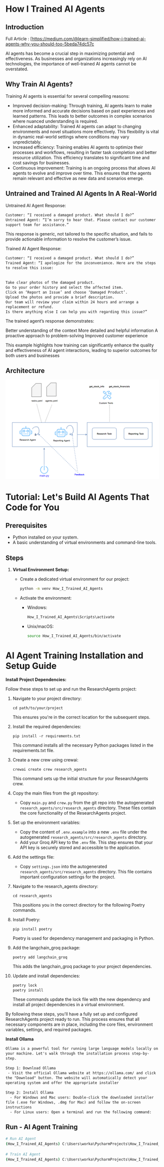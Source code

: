 
# How I Trained AI Agents


## Introduction

Full Article : [https://medium.com/@learn-simplified/how-i-trained-ai-agents-why-you-should-too-5beda74dc57c

AI agents has become a crucial step in maximizing potential and effectiveness. As businesses and organizations increasingly rely on AI technologies, the importance of well-trained AI agents cannot be overstated.

## Why Train AI Agents?

Training AI agents is essential for several compelling reasons:

 - Improved decision-making: Through training, AI agents learn to make more informed and accurate decisions based on past experiences and learned patterns. This leads to better outcomes in complex scenarios where nuanced understanding is required.
 - Enhanced adaptability: Trained AI agents can adapt to changing environments and novel situations more effectively. This flexibility is vital in dynamic real-world settings where conditions may vary unpredictably.
 - Increased efficiency: Training enables AI agents to optimize their processes and workflows, resulting in faster task completion and better resource utilization. This efficiency translates to significant time and cost savings for businesses.
 - Continuous improvement: Training is an ongoing process that allows AI agents to evolve and improve over time. This ensures that the agents remain relevant and effective as new data and scenarios emerge.

## Untrained and Trained AI Agents In A Real-World 

Untrained AI Agent Response:

```text
Customer: “I received a damaged product. What should I do?”
Untrained Agent: “I’m sorry to hear that. Please contact our customer support team for assistance.”
```

This response is generic, not tailored to the specific situation, and fails to provide actionable information to resolve the customer’s issue.

Trained AI Agent Response:

```text
Customer: “I received a damaged product. What should I do?”
Trained Agent: “I apologize for the inconvenience. Here are the steps to resolve this issue:


Take clear photos of the damaged product.
Go to your order history and select the affected item.
Click on ‘Report an Issue’ and choose ‘Damaged Product’.
Upload the photos and provide a brief description.
Our team will review your claim within 24 hours and arrange a replacement or refund.
Is there anything else I can help you with regarding this issue?”
```

The trained agent’s response demonstrates:

Better understanding of the context
More detailed and helpful information
A proactive approach to problem-solving
Improved customer experience

This example highlights how training can significantly enhance the quality and effectiveness of AI agent interactions, leading to superior outcomes for both users and businesses


## Architecture
![Design Diagram](design_docs/design.png)


# Tutorial: Let's Build AI Agents That Code for You

## Prerequisites
- Python installed on your system.
- A basic understanding of virtual environments and command-line tools.

## Steps

1. **Virtual Environment Setup:**
   - Create a dedicated virtual environment for our project:
   
     ```bash
     python -m venv How_I_Trained_AI_Agents
     ```
   - Activate the environment:
   
     - Windows:
       ```bash
       How_I_Trained_AI_Agents\Scripts\activate
       ```
     - Unix/macOS:
       ```bash
       source How_I_Trained_AI_Agents/bin/activate
       ```


   
# AI Agent Training Installation and Setup Guide

**Install Project Dependencies:**

Follow these steps to set up and run the ResearchAgents project:

1. Navigate to your project directory:
   ```
   cd path/to/your/project
   ```
   This ensures you're in the correct location for the subsequent steps.

2. Install the required dependencies:
   ```
   pip install -r requirements.txt
   ```
   This command installs all the necessary Python packages listed in the requirements.txt file.

3. Create a new crew using crewai:
   ```
   crewai create crew research_agents
   ```
   This command sets up the initial structure for your ResearchAgents crew.

4. Copy the main files from the git repository:
   - Copy `main.py` and `crew.py` from the git repo into the autogenerated `research_agents/src/research_agents` directory.
   These files contain the core functionality of the ResearchAgents project.

5. Set up the environment variables:
   - Copy the content of `.env.example` into a new `.env` file under the autogenerated `research_agents/src/research_agents` directory.
   - Add your Groq API key to the `.env` file.
   This step ensures that your API key is securely stored and accessible to the application.

6. Add the settings file:
   - Copy `settings.json` into the autogenerated `research_agents/src/research_agents` directory.
   This file contains important configuration settings for the project.

7. Navigate to the research_agents directory:
   ```
   cd research_agents
   ```
   This positions you in the correct directory for the following Poetry commands.

8. Install Poetry:
   ```
   pip install poetry
   ```
   Poetry is used for dependency management and packaging in Python.

9. Add the langchain_groq package:
   ```
   poetry add langchain_groq
   ```
   This adds the langchain_groq package to your project dependencies.

10. Update and install dependencies:
    ```
    poetry lock
    poetry install
    ```
    These commands update the lock file with the new dependency and install all project dependencies in a virtual environment.

By following these steps, you'll have a fully set up and configured ResearchAgents project ready to run. This process ensures that all necessary components are in place, including the core files, environment variables, settings, and required packages.   
     

**Install Ollama**
    
    Ollama is a powerful tool for running large language models locally on your machine. Let's walk through the installation process step-by-step.
    
    Step 1: Download Ollama
     - Visit the official Ollama website at https://ollama.com/ and click the "Download" button. The website will automatically detect your operating system and offer the appropriate installer
    
    Step 2: Install Ollama
      - For Windows and Mac users: Double-click the downloaded installer file (.exe for Windows, .dmg for Mac) and follow the on-screen instructions
      - For Linux users: Open a terminal and run the following command:

## Run - AI Agent Training

   ```bash 
   # Run AI Agent
   (How_I_Trained_AI_Agents) C:\Users\worka\PycharmProjects\How_I_Trained_AI_Agents\research_agents>crewai run
   
   # Train AI Agent 
   (How_I_Trained_AI_Agents) C:\Users\worka\PycharmProjects\How_I_Trained_AI_Agents\research_agents>crewai train -n 4   
   ```






